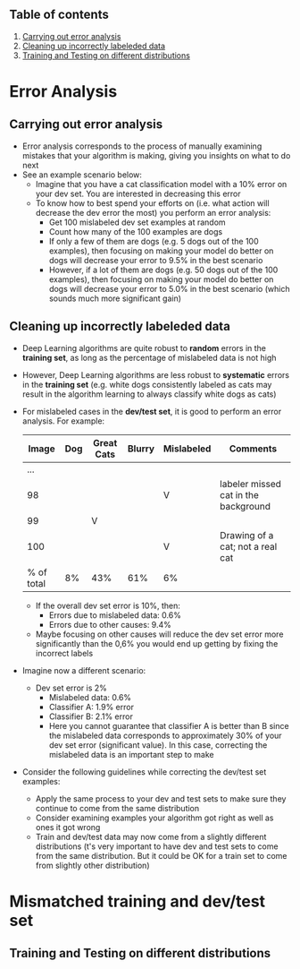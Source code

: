 ## Table of contents
1. [Carrying out error analysis](#carry_error_analysis)
2. [Cleaning up incorrectly labeleded data](#incorrectly_labeled_data)
3. [Training and Testing on different distributions](#training_testing_different_distributions)


# Error Analysis
## Carrying out error analysis <a name="carry_error_analysis"></a>
- Error analysis corresponds to the process of manually examining mistakes that your algorithm is making, giving you insights on what to do next
- See an example scenario below:
  - Imagine that you have a cat classification model with a 10% error on your dev set. You are interested in decreasing this error
  - To know how to best spend your efforts on (i.e. what action will decrease the dev error the most) you perform an error analysis:
    - Get 100 mislabeled dev set examples at random
    - Count how many of the 100 examples are dogs
    - If only a few of them are dogs (e.g. 5 dogs out of the 100 examples), then focusing on making your model do better on dogs will decrease your error to 9.5% in the best scenario
    - However, if a lot of them are dogs (e.g. 50 dogs out of the 100 examples), then focusing on making your model do better on dogs will decrease your error to 5.0% in the best scenario (which sounds much more significant gain)


## Cleaning up incorrectly labeleded data <a name="incorrectly_labeled_data"></a>
- Deep Learning algorithms are quite robust to **random** errors in the **training set**, as long as the percentage of mislabeled data is not high
- However, Deep Learning algorithms are less robust to **systematic** errors in the **training set** (e.g. white dogs consistently labeled as cats may result in the algorithm learning to always classify white dogs as cats)
- For mislabeled cases in the **dev/test set**, it is good to perform an error analysis. For example:

  | Image      | Dog | Great Cats | Blurry | Mislabeled | Comments                             |
  | ---------- | --- | ---------- | ------ | ---------- | ------------------------------------ |
  | ...        |     |            |        |            |                                      |
  | 98         |     |            |        | V          | labeler missed cat in the background |
  | 99         |     | V          |        |            |                                      |
  | 100        |     |            |        | V          | Drawing of a cat; not a real cat     |
  | % of total | 8%  | 43%        | 61%    | 6%         |                                      |
    
  - If the overall dev set error is 10%, then:
    - Errors due to mislabeled data: 0.6%
    - Errors due to other causes: 9.4%
  - Maybe focusing on other causes will reduce the dev set error more significantly than the 0,6% you would end up getting by fixing the incorrect labels
- Imagine now a different scenario:
  - Dev set error is 2%
    - Mislabeled data: 0.6%
    - Classifier A: 1.9% error
    - Classifier B: 2.1% error
    - Here you cannot guarantee that classifier A is better than B since the mislabeled data corresponds to approximately 30% of your dev set error (significant value). In this case, correcting the mislabeled data is an important step to make
- Consider the following guidelines while correcting the dev/test set examples:
  - Apply the same process to your dev and test sets to make sure they continue to come from the same distribution
  - Consider examining examples your algorithm got right as well as ones it got wrong
  - Train and dev/test data may now come from a slightly different distributions (t's very important to have dev and test sets to come from the same distribution. But it could be OK for a train set to come from slightly other distribution)


# Mismatched training and dev/test set
## Training and Testing on different distributions <a name="training_testing_different_distributions"></a>

